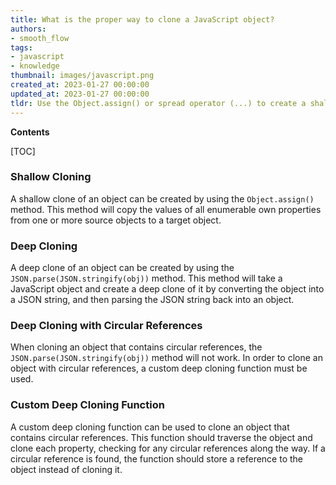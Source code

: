 ```yaml
---
title: What is the proper way to clone a JavaScript object?
authors:
- smooth_flow
tags:
- javascript
- knowledge
thumbnail: images/javascript.png
created_at: 2023-01-27 00:00:00
updated_at: 2023-01-27 00:00:00
tldr: Use the Object.assign() or spread operator (...) to create a shallow clone of the object.
---
```


**Contents**

[TOC]

### Shallow Cloning
A shallow clone of an object can be created by using the `Object.assign()` method. This method will copy the values of all enumerable own properties from one or more source objects to a target object.

### Deep Cloning
A deep clone of an object can be created by using the `JSON.parse(JSON.stringify(obj))` method. This method will take a JavaScript object and create a deep clone of it by converting the object into a JSON string, and then parsing the JSON string back into an object.

### Deep Cloning with Circular References
When cloning an object that contains circular references, the `JSON.parse(JSON.stringify(obj))` method will not work. In order to clone an object with circular references, a custom deep cloning function must be used.

### Custom Deep Cloning Function
A custom deep cloning function can be used to clone an object that contains circular references. This function should traverse the object and clone each property, checking for any circular references along the way. If a circular reference is found, the function should store a reference to the object instead of cloning it.
